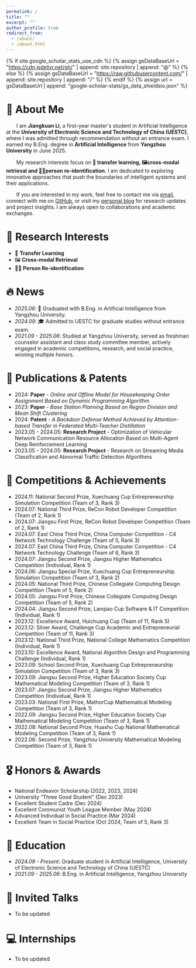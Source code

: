 ```yaml
---
permalink: /
title: ""
excerpt: ""
author_profile: true
redirect_from: 
  - /about/
  - /about.html
---
```


{% if site.google_scholar_stats_use_cdn %}
{% assign gsDataBaseUrl = "https://cdn.jsdelivr.net/gh/" | append: site.repository | append: "@" %}
{% else %}
{% assign gsDataBaseUrl = "https://raw.githubusercontent.com/" | append: site.repository | append: "/" %}
{% endif %}
{% assign url = gsDataBaseUrl | append: "google-scholar-stats/gs_data_shieldsio.json" %}

<span class='anchor' id='about-me'></span>
# 👋 About Me
&emsp;&emsp;I am **Jiangkuan Li**, a first-year master's student in Artificial Intelligence at the **University of Electronic Science and Technology of China (UESTC)**, where I was admitted through recommendation without an entrance exam. I earned my B.Eng. degree in **Artificial Intelligence** from **Yangzhou University** in June 2025. 

&emsp;&emsp;My research interests focus on **🔄 transfer learning, 🖼️cross-modal retrieval and 🕵️‍♂️person re-identification**. I am dedicated to exploring innovative approaches that push the boundaries of intelligent systems and their applications.  

&emsp;&emsp;If you are interested in my work, feel free to contact me via [email](mailto:jiangkuanli@163.com.com), connect with me on [GitHub](https://github.com/Re-ljk), or visit my [personal blog](https://www.leejk-magic.top/) for research updates and project insights. I am always open to collaborations and academic exchanges.



# 🧠 Research Interests
- 🔄 **Transfer Learning**  
- 🖼️ **Cross-modal Retrieval**  
- 🕵️‍♂️ **Person Re-identification**

# 🔥 News
- *2025.06*: 🌟 Graduated with B.Eng. in Artificial Intelligence from Yangzhou University.
- *2024.09*: 🎓 Admitted to UESTC for graduate studies without entrance exam.
- *2021.09 - 2025.06*: Studied at Yangzhou University, served as freshman counselor assistant and class study committee member, actively engaged in academic competitions, research, and social practice, winning multiple honors.

# 📝 Publications & Patents
- 2024: **Paper** - *Online and Offline Model for Housekeeping Order Assignment Based on Dynamic Programming Algorithm*  
- 2023: **Paper** - *Base Station Planning Based on Region Division and Mean Shift Clustering*  
- 2024: **Patent** - *A Backdoor Defense Method Achieved by Attention-based Transfer in Federated Multi-Teacher Distillation*  
- 2023.05 - 2024.05: **Research Project** - Optimization of Vehicular Network Communication Resource Allocation Based on Multi-Agent Deep Reinforcement Learning  
- 2023.05 - 2024.05: **Research Project** - Research on Streaming Media Classification and Abnormal Traffic Detection Algorithms  

# 🚀 Competitions & Achievements
- 2024.11: National Second Prize, Xuechuang Cup Entrepreneurship Simulation Competition (Team of 3, Rank 3)  
- 2024.07: National Third Prize, ReCon Robot Developer Competition (Team of 2, Rank 1)  
- 2024.07: Jiangsu First Prize, ReCon Robot Developer Competition (Team of 2, Rank 1)  
- 2024.07: East China Third Prize, China Computer Competition - C4 Network Technology Challenge (Team of 5, Rank 3)  
- 2024.07: East China Third Prize, China Computer Competition - C4 Network Technology Challenge (Team of 6, Rank 3)  
- 2024.07: Jiangsu Second Prize, Jiangsu Higher Mathematics Competition (Individual, Rank 1)  
- 2024.06: Jiangsu Special Prize, Xuechuang Cup Entrepreneurship Simulation Competition (Team of 3, Rank 2)  
- 2024.05: National Third Prize, Chinese Collegiate Computing Design Competition (Team of 5, Rank 2)  
- 2024.05: Jiangsu First Prize, Chinese Collegiate Computing Design Competition (Team of 5, Rank 2)  
- 2024.04: Jiangsu Second Prize, Lanqiao Cup Software & IT Competition (Individual, Rank 1)  
- 2023.12: Excellence Award, Huichuang Cup (Team of 11, Rank 5)  
- 2023.12: Silver Award, Challenge Cup Academic and Entrepreneurial Competition (Team of 11, Rank 3)  
- 2023.12: National Third Prize, National College Mathematics Competition (Individual, Rank 1)  
- 2023.10: Excellence Award, National Algorithm Design and Programming Challenge (Individual, Rank 1)  
- 2023.09: School Second Prize, Xuechuang Cup Entrepreneurship Simulation Competition (Team of 3, Rank 3)  
- 2023.09: Jiangsu Second Prize, Higher Education Society Cup Mathematical Modeling Competition (Team of 3, Rank 1)  
- 2023.07: Jiangsu Second Prize, Jiangsu Higher Mathematics Competition (Individual, Rank 1)  
- 2023.03: National First Prize, MathorCup Mathematical Modeling Competition (Team of 3, Rank 1)  
- 2022.09: Jiangsu Second Prize, Higher Education Society Cup Mathematical Modeling Competition (Team of 3, Rank 1)  
- 2022.08: National Second Prize, Huashu Cup National Mathematical Modeling Competition (Team of 3, Rank 1)  
- 2022.06: Second Prize, Yangzhou University Mathematical Modeling Competition (Team of 3, Rank 1)  

# 🎖 Honors & Awards
- National Endeavor Scholarship (2022, 2023, 2024)  
- University “Three Good Student” (Dec 2023)  
- Excellent Student Cadre (Dec 2024)  
- Excellent Communist Youth League Member (May 2024)  
- Advanced Individual in Social Practice (Mar 2024)  
- Excellent Team in Social Practice (Oct 2024, Team of 5, Rank 3)  

# 📖 Education
- *2024.09 - Present*: Graduate student in Artificial Intelligence, University of Electronic Science and Technology of China (UESTC)  
- *2021.09 - 2025.06*: B.Eng. in Artificial Intelligence, Yangzhou University  

# 💬 Invited Talks
- To be updated

# 💻 Internships
- To be updated
